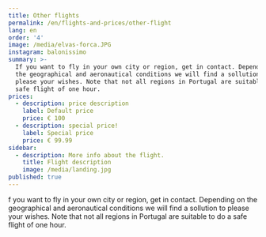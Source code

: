 ```yaml
---
title: Other flights
permalink: /en/flights-and-prices/other-flight
lang: en
order: '4'
image: /media/elvas-forca.JPG
instagram: balonissimo
summary: >-
  If you want to fly in your own city or region, get in contact. Depending on
  the geographical and aeronautical conditions we will find a sollution to
  please your wishes. Note that not all regions in Portugal are suitable to do a
  safe flight of one hour.
prices:
  - description: price description
    label: Default price
    price: € 100
  - description: special price!
    label: Special price
    price: € 99.99
sidebar:
  - description: More info about the flight.
    title: Flight description
    image: /media/landing.jpg
published: true
---
```

f you want to fly in your own city or region, get in contact. Depending on the geographical and aeronautical conditions we will find a sollution to please your wishes. Note that not all regions in Portugal are suitable to do a safe flight of one hour.
